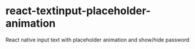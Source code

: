 # react-textinput-placeholder-animation
React native input text with placeholder animation and show/hide password

